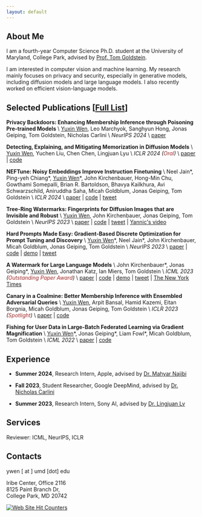 ```yaml
---
layout: default
---
```


## About Me
I am a fourth-year Computer Science Ph.D. student at the University of Maryland, College Park, advised by [Prof. Tom Goldstein](https://www.cs.umd.edu/~tomg/). 

I am interested in computer vision and machine learning. My research mainly focuses on privacy and security, especially in generative models, including diffusion models and large language models. I also recently worked on efficient vision-language models.

## Selected Publications \[[Full List](https://scholar.google.com/citations?user=oUYfjg0AAAAJ&hl=en)\]

__Privacy Backdoors: Enhancing Membership Inference through Poisoning Pre-trained Models__ \\
<u>Yuxin Wen</u>, Leo Marchyok, Sanghyun Hong, Jonas Geiping, Tom Goldstein, Nicholas Carlini \\
_NeurIPS 2024_ \\
[paper](https://arxiv.org/abs/2404.01231)

__Detecting, Explaining, and Mitigating Memorization in Diffusion Models__ \\
<u>Yuxin Wen</u>, Yuchen Liu, Chen Chen, Lingjuan Lyu \\
_ICLR 2024 (<span style="color:#A52A2A">Oral</span>)_ \\
[paper](https://openreview.net/forum?id=84n3UwkH7b) | [code](https://github.com/YuxinWenRick/diffusion_memorization)

__NEFTune: Noisy Embeddings Improve Instruction Finetuning__ \\
Neel Jain\*, Ping-yeh Chiang\*, <u>Yuxin Wen</u>\*, John Kirchenbauer, Hong-Min Chu, Gowthami Somepalli, Brian R. Bartoldson, Bhavya Kailkhura, Avi Schwarzschild, Aniruddha Saha, Micah Goldblum, Jonas Geiping, Tom Goldstein \\
_ICLR 2024_ \\
[paper](https://arxiv.org/abs/2310.05914) | [code](https://github.com/neelsjain/NEFTune) | [tweet](https://x.com/tomgoldsteincs/status/1712498076340932855?s=20)

__Tree-Ring Watermarks: Fingerprints for Diffusion Images that are Invisible and Robust__ \\
<u>Yuxin Wen</u>, John Kirchenbauer, Jonas Geiping, Tom Goldstein \\
_NeurIPS 2023_ \\
[paper](https://arxiv.org/abs/2305.20030) | [code](https://github.com/YuxinWenRick/tree-ring-watermark) | [tweet](https://twitter.com/jonasgeiping/status/1664379589034950659) | [Yannic's video](https://www.youtube.com/watch?v=WncUlZYpdq4)

__Hard Prompts Made Easy: Gradient-Based Discrete Optimization for Prompt Tuning and Discovery__ \\
<u>Yuxin Wen</u>\*, Neel Jain\*, John Kirchenbauer, Micah Goldblum, Jonas Geiping, Tom Goldstein \\
_NeurIPS 2023_ \\
[paper](https://arxiv.org/abs/2302.03668) | [code](https://github.com/YuxinWenRick/hard-prompts-made-easy) | [demo](https://huggingface.co/spaces/tomg-group-umd/pez-dispenser) | [tweet](https://twitter.com/tomgoldsteincs/status/1623358917110538240)

__A Watermark for Large Language Models__ \\
John Kirchenbauer\*, Jonas Geiping\*, <u>Yuxin Wen</u>, Jonathan Katz, Ian Miers, Tom Goldstein \\
_ICML 2023 (<span style="color:#A52A2A">Outstanding Paper Award</span>)_ \\
[paper](https://arxiv.org/abs/2301.10226) | [code](https://github.com/jwkirchenbauer/lm-watermarking) | [demo](https://huggingface.co/spaces/tomg-group-umd/lm-watermarking) | [tweet](https://twitter.com/tomgoldsteincs/status/1618287665006403585) | [The New York Times](https://www.nytimes.com/interactive/2023/02/17/business/ai-text-detection.html)

__Canary in a Coalmine: Better Membership Inference with Ensembled Adversarial Queries__ \\
<u>Yuxin Wen</u>, Arpit Bansal, Hamid Kazemi, Eitan Borgnia, Micah Goldblum, Jonas Geiping, Tom Goldstein \\
_ICLR 2023 (<span style="color:#A52A2A">Spotlight</span>)_ \\
[paper](https://arxiv.org/abs/2210.10750) | [code](https://github.com/YuxinWenRick/canary-in-a-coalmine)

__Fishing for User Data in Large-Batch Federated Learning via Gradient Magnification__ \\
<u>Yuxin Wen</u>\*, Jonas Geiping\*, Liam Fowl\*, Micah Goldblum, Tom Goldstein \\
_ICML 2022_ \\
[paper](https://arxiv.org/abs/2202.00580) | [code](https://github.com/JonasGeiping/breaching)

## Experience
- **Summer 2024**, Research Intern, Apple, advised by [Dr. Mahyar Najibi](https://www.mahyarnajibi.com/)

- **Fall 2023**, Student Researcher, Google DeepMind, advised by [Dr. Nicholas Carlini](https://nicholas.carlini.com/)

- **Summer 2023**, Research Intern, Sony AI, advised by [Dr. Lingjuan Lv](https://sites.google.com/view/lingjuan-lyu/home)

## Services
Reviewer: ICML, NeurIPS, ICLR

## Contacts
ywen [ at ] umd [dot] edu

Iribe Center, Office 2116  
8125 Paint Branch Dr,  
College Park, MD 20742

<a href="https://www.easycounter.com/">
<img src="https://www.easycounter.com/counter.php?ywen"
border="0" alt="Web Site Hit Counters"></a>